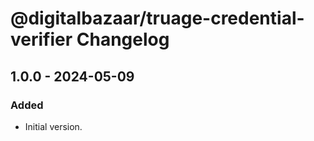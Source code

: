 # @digitalbazaar/truage-credential-verifier Changelog

## 1.0.0 - 2024-05-09

### Added
- Initial version.
